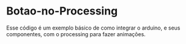 # Botao-no-Processing
Esse código é um exemplo básico de como integrar o arduino, e seus componentes, com o processing para fazer animações.
